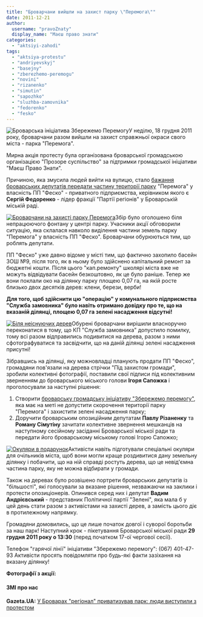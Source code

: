 ```yaml
---
title: "Броварчани вийшли на захист парку \"Перемога\""
date: 2011-12-21
author: 
  username: "pravoZnaty"
  display_name: "Маєш право знати"
categories: 
  - "aktsiyi-zahodi"
tags: 
  - "aktsiya-protestu"
  - "andriyevskyj"
  - "basejny"
  - "zberezhemo-peremogu"
  - "novini"
  - "rizanenko"
  - "simutin"
  - "sapozhko"
  - "sluzhba-zamovnika"
  - "fedorenko"
  - "fesko"
---
```


![](https://mpz.brovary.org/wp-content/uploads/2011/12/Броварська-ініціатива-Збережемо-Перемогу.jpg "Броварська ініціатива Збережемо Перемогу")У неділю, 18 грудня 2011 року, броварчани разом вийшли на захист справжньої окраси свого міста - парка "Перемога".

Мирна акція протесту була організована броварської громадською організацією "Прозоре суспільство" за підтримки громадської ініціативи "Маєш Право Знати".

Причиною, яка змусила людей вийти на вулицю, стало [бажання броварських депутатів передати частину території парку](https://mpz.brovary.org/novini/park-peremoga-u-nebezpeci/ "Парк “Перемога” у небезпеці!") "Перемога" у власність ПП "Феско" - приватного підприємства, керівником якого є **Сергій Федоренко** <!--more-->- лідер фракції "Партії регіонів" у Броварській міській раді.

[![](https://mpz.brovary.org/wp-content/uploads/2011/12/Броварчани-на-захисті-парку-Перемога.jpg "Броварчани на захисті парку Перемога")](https://mpz.brovary.org/wp-content/uploads/2011/12/Броварчани-на-захисті-парку-Перемога.jpg)Збір було оголошено біля непрацюючого фонтану у центрі парку. Учасники акції обговорили ситуацію, яка склалася навколо виділення частини земель парку "Перемога" у власність ПП "Феско". Броварчани обурюються тим, що роблять депутати.

ПП "Феско" уже давно відоме у місті тим, що фактично захопило басейн ЗОШ №9, після того, як в ньому було здійснено капітальний ремонт за бюджетні кошти. Після цього "кап.ремонту" школярі міста вже не можуть відвідувати басейн безкоштовно, як це було раніше. Тепер же вони поклали око на ділянку парку площею 0,07 га, на якій росте близько двох десятків дерев: клени, берези, верби!

**Для того, щоб здійснити цю "операцію" у комунального підприємства "Служба замовника" було навіть отримано довідку про те, що на вказаній ділянці, площею 0,07 га зелені насадження відсутні!**

[![](https://mpz.brovary.org/wp-content/uploads/2011/12/Біля-неіснуючих-дерев.jpg "Біля неіснуючих дерев")](https://mpz.brovary.org/wp-content/uploads/2011/12/Біля-неіснуючих-дерев.jpg)Обурені броварчани вирішили власноручно переконатися в тому, що КП "Служба замовника" допустило помилку, тому всі разом відправились подивитися на дерева, разом з ними сфотографуватися та засвідчити, що на даній ділянці зелені насадження присутні!

Зібравшись на ділянці, яку можновладці планують продати ПП "Феско", громадяни пов'язали на дерева стрічки "Під захистом громади", зробили колективні фотографії, поставили свої підписи під колективним зверненням до броварського міського голови **Ігоря Сапожка** і проголосували за наступні рішення:

1. Створити [броварську громадську ініціативу "Збережемо перемогу"](https://mpz.brovary.org/peremoga/ "Збережемо Перемогу!"), яка має на меті не допустити скорочення території парку "Перемога" і захистити зелені насадження парку;
2. Доручити броварським опозиційним депутатам **Павлу Різаненку** та **Роману Сімутіну** зачитати колективне звернення мешканців на наступному сесійному засіданні Броварської міської ради та передати його броварському міському голові Ігорю Сапожко;

[![](https://mpz.brovary.org/wp-content/uploads/2011/12/Окуляри-в-подарунок.jpg "Окуляри в подарунок")](https://mpz.brovary.org/wp-content/uploads/2011/12/Окуляри-в-подарунок.jpg)Активісти навіть підготували спеціальні окуляри для очільників міста, щоб вони могли краще роздивитися дану земельну ділянку і побачити, що на ній справді ростуть дерева, що це невід'ємна частина парку, яку не можна відбирати у громади.

Також на деревах було розвішено портрети броварських депутатів із "більшості", які голосували за вказане рішення, незважаючи на заклики і протести опозиціонерів. Опинився серед них і депутат **Вадим Андрієвський** - представник Політичної партії "Зелені", яка мала б у цей день стати разом з активістами на захисті дерев, а замість цього діє в протилежному напрямку.

Громадяни домовились, що це лише початок довгої і суворої боротьби за наш парк! Наступний крок - пікетування Броварської міської ради **29 грудня 2011 року о 13:30** (перед початком 17-ої чергової сесії).

Телефон "гарячої лінії" ініціативи "Збережемо перемогу": (067) 401-47-93 Активісти просять повідомляти про будь-які факти зазіхання на вказану ділянку!

**Фотографії з акції:** 

#### ЗМІ про нас

**Gazeta.UA:** [У Броварах "регіонал" приватизував парк: люди виступили з протестом](http://gazeta.ua/articles/politics/_u-brovarah-regional-privatizuvav-park-lyudi-vistupili-z-protestom/414869 "Сергій Федоренко парк Перемога Бровари")
